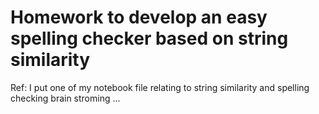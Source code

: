 
# Homework to develop an easy spelling checker based on string similarity

Ref: I put one of my notebook file relating to string similarity and spelling checking brain stroming ...  

